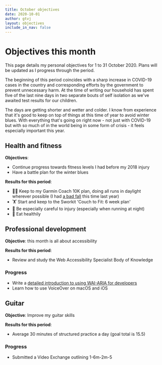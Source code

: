 ```yaml
---
title: October objectives
date: 2020-10-01
author: gtvj
layout: objectives
include_in_nav: false
---
```


# Objectives this month

This page details my personal objectives for 1 to 31 October 2020. Plans will be updated as I progress through the period. 

The beginning of this period coincides with a sharp increase in COVID-19 cases in the country and corresponding efforts by the government to prevent unnecessary harm. At the time of writing our household has spent five of the last nine days in two separate bouts of self isolation as we've awaited test results for our children. 

The days are getting shorter and wetter and colder. I know from experience that it's good to keep on top of things at this time of year to avoid winter blues.  With everything that's going on right now - not just with COVID-19 but with so much of in the world being in some form of crisis - it feels especially important this year. 

## Health and fitness

**Objectives**: 


* Continue progress towards fitness levels I had before my 2018 injury
* Have a battle plan for the winter blues

**Results for this period**: 

* 🏃🏽 ‍Keep to my Garmin Coach 10K plan, doing all runs in daylight wherever possible (I had [a bad fall](https://www.strava.com/activities/2826630981) this time last year)
* 🏋️‍ Start and keep to the Sworkit 'Couch to Fit: 6 week plan'
* 🤕 Be especially careful to injury (especially when running at night)
* 🥗 Eat healthily

## Professional development

**Objective**: this month is all about accessibility

**Results for this period**:

* Review and study the Web Accessibility Specialist Body of Knowledge

<div class="progress">
<h3>Progress</h3>
<ul>
    <li>Write a <a href="/2020/10/06/aria-introduction.html">detailed introduction to using WAI-ARIA for developers</a></li>
    <li>Learn how to use VoiceOver on macOS and iOS</li>
</ul>
</div>

## Guitar

**Objective**: Improve my guitar skills 

**Results for this period**: 
* Average 30 minutes of structured practice a day (goal total is 15.5)

<div class="progress">
<h3>Progress</h3>
<ul>
    <li>Submitted a Video Exchange outlining 1-6m-2m-5</li>
</ul>
</div>
